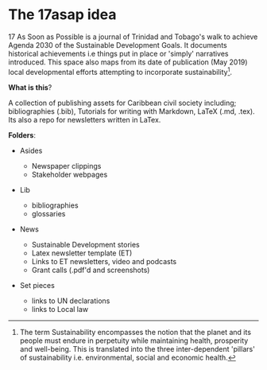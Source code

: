 # The 17asap idea

17 As Soon as Possible is a journal of Trinidad and Tobago's walk to achieve Agenda 2030 of the Sustainable Development Goals. It documents historical achievements i.e things put in place or 'simply' narratives introduced. This space also maps from its date of publication (May 2019) local developmental efforts attempting to incorporate sustainability[^1].

[^1]: The term Sustainability encompasses the notion that the planet and its people must endure in perpetuity while maintaining health, prosperity and well-being. This is translated into the three inter-dependent 'pillars' of sustainability i.e. environmental, social and economic health.

**What is this**?

A collection of publishing assets for Caribbean civil society including; bibliographies (.bib), Tutorials for writing with Markdown, LaTeX (.md, .tex). Its also a repo for newsletters written in LaTex.

**Folders**: 

- Asides
    - Newspaper clippings
    - Stakeholder webpages
	
- Lib
    - bibliographies
    - glossaries

- News
    - Sustainable Development stories
    - Latex newsletter template (ET)
    - Links to ET newsletters, video and podcasts
    - Grant calls (.pdf'd and screenshots)

- Set pieces
    - links to UN declarations
    - links to Local law